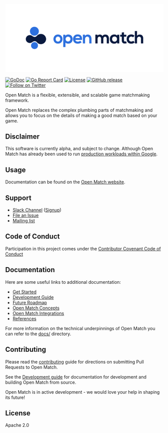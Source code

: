 ![Open Match](https://github.com/googleforgames/open-match-docs/blob/master/site/static/images/logo-with-name.png)

[![GoDoc](https://godoc.org/open-match.dev/open-match?status.svg)](https://godoc.org/open-match.dev/open-match)
[![Go Report Card](https://goreportcard.com/badge/open-match.dev/open-match)](https://goreportcard.com/report/open-match.dev/open-match)
[![License](https://img.shields.io/badge/License-Apache%202.0-blue.svg)](https://github.com/googleforgames/open-match/blob/master/LICENSE)
[![GitHub release](https://img.shields.io/github/release-pre/googleforgames/open-match.svg)](https://github.com/googleforgames/open-match/releases)
[![Follow on Twitter](https://img.shields.io/twitter/follow/Open_Match.svg?style=social&logo=twitter)](https://twitter.com/intent/follow?screen_name=Open_Match)

Open Match is a flexible, extensible, and scalable game matchmaking framework.

Open Match replaces the complex plumbing parts of matchmaking and allows you to
focus on the details of making a good match based on your game.

## Disclaimer

This software is currently alpha, and subject to change. Although Open Match has
already been used to run [production workloads within Google](https://cloud.google.com/blog/topics/inside-google-cloud/no-tricks-just-treats-globally-scaling-the-halloween-multiplayer-doodle-with-open-match-on-google-cloud).

## Usage

Documentation can be found on the [Open Match website](https://open-match.dev/site/docs/).

## Support

* [Slack Channel](https://open-match.slack.com/) ([Signup](https://join.slack.com/t/open-match/shared_invite/enQtNDM1NjcxNTY4MTgzLWQzMzE1MGY5YmYyYWY3ZjE2MjNjZTdmYmQ1ZTQzMmNiNGViYmQyN2M4ZmVkMDY2YzZlOTUwMTYwMzI1Y2I2MjU))
* [File an Issue](https://github.com/googleforgames/open-match/issues/new)
* [Mailing list](https://groups.google.com/forum/#!forum/open-match-discuss)

## Code of Conduct

Participation in this project comes under the [Contributor Covenant Code of Conduct](code-of-conduct.md)

## Documentation

Here are some useful links to additional documentation:

* [Get Started](https://open-match.dev/site/docs/installation/)
* [Development Guide](docs/development.md)
* [Future Roadmap](docs/roadmap.md)
* [Open Match Concepts](docs/concepts.md)
* [Open Match Integrations](docs/integrations.md)
* [References](docs/references.md)

For more information on the technical underpinnings of Open Match you can refer to the [docs/](docs/) directory.

## Contributing

Please read the [contributing](CONTRIBUTING.md) guide for directions on submitting Pull Requests to Open Match.

See the [Development guide](docs/development.md) for documentation for development and building Open Match from source.

Open Match is in active development - we would love your help in shaping its future!

## License

Apache 2.0
